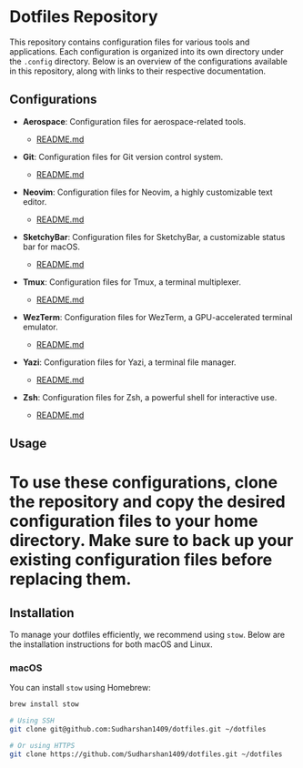 # Dotfiles Repository

This repository contains configuration files for various tools and applications. Each configuration is organized into its own directory under the `.config` directory. Below is an overview of the configurations available in this repository, along with links to their respective documentation.

## Configurations

- **Aerospace**: Configuration files for aerospace-related tools.

  - [README.md](.config/aerospace/README.md)

- **Git**: Configuration files for Git version control system.

  - [README.md](.config/git/README.md)

- **Neovim**: Configuration files for Neovim, a highly customizable text editor.

  - [README.md](.config/nvim/README.md)

- **SketchyBar**: Configuration files for SketchyBar, a customizable status bar for macOS.

  - [README.md](.config/sketchybar/README.md)

- **Tmux**: Configuration files for Tmux, a terminal multiplexer.

  - [README.md](.config/tmux/README.md)

- **WezTerm**: Configuration files for WezTerm, a GPU-accelerated terminal emulator.

  - [README.md](.config/wezterm/README.md)

- **Yazi**: Configuration files for Yazi, a terminal file manager.

  - [README.md](.config/yazi/README.md)

- **Zsh**: Configuration files for Zsh, a powerful shell for interactive use.
  - [README.md](.config/zsh/README.md)

## Usage

# To use these configurations, clone the repository and copy the desired configuration files to your home directory. Make sure to back up your existing configuration files before replacing them.

## Installation

To manage your dotfiles efficiently, we recommend using `stow`. Below are the installation instructions for both macOS and Linux.

### macOS

You can install `stow` using Homebrew:

```bash
brew install stow

# Using SSH
git clone git@github.com:Sudharshan1409/dotfiles.git ~/dotfiles

# Or using HTTPS
git clone https://github.com/Sudharshan1409/dotfiles.git ~/dotfiles

```
